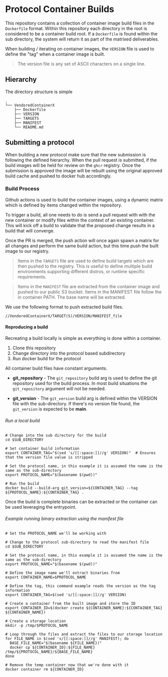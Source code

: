 # Protocol Container Builds

This repository contains a collection of container image build files
in the `Dockerfile` format. Within this repository each directory in
the root is considered to be a container build root. If a `Dockerfile`
is found within the sub directory, the system will return it as part
of the matrixed deliverables.

When building / iterating on container images, the `VERSION` file is
used to define the "tag" when a container image is built.

> The version file is any set of ASCII characters on a single line.

## Hierarchy

The directory structure is simple

``` shell
.
└── VendoredContainerX
    ├── Dockerfile
    ├── VERSION
    ├── TARGETS
    ├── MANIFEST
    └── README.md
```

## Submitting a protocol

When building a new protocol make sure that the new submission is following
the defined hierarchy. When the pull request is submitted, if the build images
will be held for review on the `ghcr` registry. Once the submission is approved
the image will be rebuilt using the original approved build cache and pushed to
docker hub accordingly.

### Build Process

Github actions is used to build the container images, using a dynamic
matrix which is defined by items changed within the repository.

To trigger a build, all one needs to do is send a pull request with
with the new container or modify files within the context of an
existing container. This will kick off a build to validate that the
proposed change results in a build that will converge.

Once the PR is merged, the push action will once again spawn a
matrix for all changes and perform the same build action, but this
time push the built image to our registry.

> Items in the `TARGETS` file are used to define build targets which are
  then pushed to the registry. This is useful to define multiple build
  environments supporting different distros, or runtime specific
  requirements.

> Items in the `MANIFEST` file are extracted from the container image and
  pushed to our public S3 bucket. Items in the MANIFEST file follow the
  in container PATH. The base name will be extracted.

We use the following format to push extracted build files.

``` url
//VendoredContainerX/TARGET(S)/VERSION/MANIFEST_file
```

#### Reproducing a build

Recreating a build locally is simple as everything is done within a
container.

1. Clone this repository
2. Change directory into the protocol based subdirectory
3. Run docker build for the protocol

All container build files have constant arguments.

* **git_repository** - The `git_repository` build arg is used to define the
  git repository used for the build process. In most build situations the
  `git_repository` argument will not be needed.

* **git_version** - The `git_version` build arg is defined within the VERSION
  file with the sub-directory. If there's no version file found, the
  `git_version` is expected to be **main**.

###### Run a local build

``` shell
# Change into the sub directory for the build
cd $SUB_DIRECTORY

# Set container build information
export CONTAINER_TAG="$(sed 's/[[:space:]]//g' VERSION)"  # Ensures that the version file value is stripped

# Set the protocol name, in this example it is assumed the name is the same as the sub-directory
export PROTOCOL_NAME="$(basename $(pwd))"

# Run the build
docker build --build-arg git_version=${CONTAINER_TAG} --tag ${PROTOCOL_NAME}:${CONTAINER_TAG} .
```

Once the build is complete binaries can be extracted or the container can
be used leveraging the entrypoint.

###### Example running binary extraction using the manifest file

``` shell
# Set the PROTOCOL_NAME we'll be working with

# Change to the protocol sub-directory to read the manifest file
cd $SUB_DIRECTORY

# Set the protocol name, in this example it is assumed the name is the same as the sub-directory
export PROTOCOL_NAME="$(basename $(pwd))"

# Define the image name we'll extract binaries from
export CONTAINER_NAME=$PROTOCOL_NAME

# Define the tag, this command example reads the version as the tag information
export CONTAINER_TAG=$(sed 's/[[:space:]]//g' VERSION)

# Create a container from the built image and store the ID
export CONTAINER_ID=$(docker create ${CONTAINER_NAME}:${CONTAINER_TAG} ${CONTAINER_NAME})

# Create a storage location
mkdir -p /tmp/$PROTOCOL_NAME

# Loop through the files and extract the files to our storage location
for FILE_NAME in $(sed 's/[[:space:]]//g' MANIFEST); do
  BASE_FILE_NAME="$(basename ${FILE_NAME})"
  docker cp ${CONTAINER_ID}:${FILE_NAME} /tmp/${PROTOCOL_NAME}/${BASE_FILE_NAME}
done

# Remove the temp container now that we're done with it
docker container rm ${CONTAINER_ID}
```
